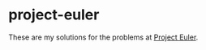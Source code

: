 # project-euler
These are my solutions for the problems at [Project Euler](https://projecteuler.net).